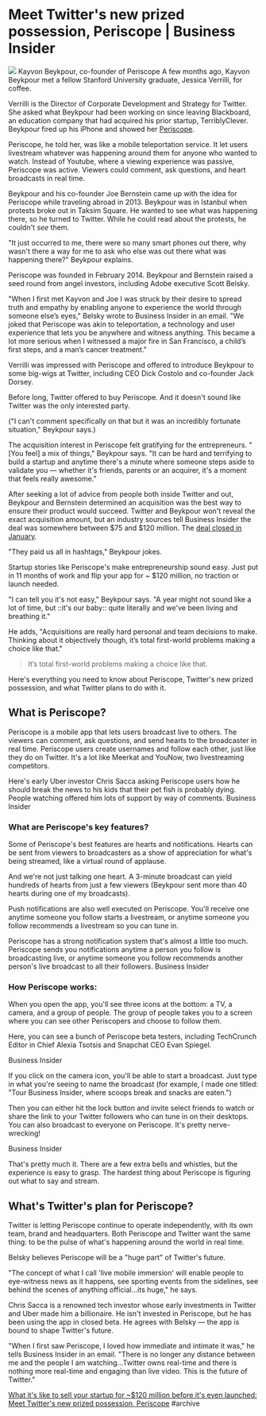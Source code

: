 # Meet Twitter's new prized possession, Periscope | Business Insider
![](Meet%20Twitter's%20new%20prized%20possession,%20Periscope%20%7C%20Business%20Insider/55140d7beab8ea667a7ed7fc.jpeg)
    Kayvon Beykpour, co-founder of Periscope   A few months ago, Kayvon Beykpour met a fellow Stanford University graduate, Jessica Verrilli, for coffee. 

Verrilli is the Director of Corporate Development and Strategy for Twitter. She asked what Beykpour had been working on since leaving Blackboard, an education company that had acquired his prior startup, TerriblyClever. Beykpour fired up his iPhone and showed her [Periscope](https://www.periscope.tv/about).

Periscope, he told her, was like a mobile teleportation service. It let users livestream whatever was happening around them for anyone who wanted to watch. Instead of Youtube, where a viewing experience was passive, Periscope was active. Viewers could comment, ask questions, and heart broadcasts in real time.

Beykpour and his co-founder Joe Bernstein came up with the idea for Periscope while traveling abroad in 2013. Beykpour was in Istanbul when protests broke out in Taksim Square. He wanted to see what was happening there, so he turned to Twitter. While he could read about the protests, he couldn't *see* them.

"It just occurred to me, there were so many smart phones out there, why wasn't there a way for me to ask who else was out there what was happening there?" Beykpour explains.

Periscope was founded in February 2014. Beykpour and Bernstein raised a seed round from angel investors, including Adobe executive Scott Belsky.

"When I first met Kayvon and Joe I was struck by their desire to spread truth and empathy by enabling anyone to experience the world through someone else’s eyes," Belsky wrote to Business Insider in an email. "We joked that Periscope was akin to teleportation, a technology and user experience that lets you be anywhere and witness anything. This became a lot more serious when I witnessed a major fire in San Francisco, a child’s first steps, and a man’s cancer treatment."

Verrilli was impressed with Periscope and offered to introduce Beykpour to some big-wigs at Twitter, including CEO Dick Costolo and co-founder Jack Dorsey.

Before long, Twitter offered to buy Periscope. And it doesn't sound like Twitter was the only interested party.

("I can't comment specifically on that but it was an incredibly fortunate situation," Beykpour says.)

The acquisition interest in Periscope felt gratifying for the entrepreneurs. "[You feel] a mix of things," Beykpour says. "It can be hard and terrifying to build a startup and anytime there's a minute where someone steps aside to validate you — whether it's friends, parents or an acquirer, it's a moment that feels really awesome."

After seeking a lot of advice from people both inside Twitter and out, Beykpour and Bernstein determined an acquisition was the best way to ensure their product would succeed. Twitter and Beykpour won't reveal the exact acquisition amount, but an industry sources tell Business Insider the deal was somewhere between $75 and $120 million. The [deal closed in January](http://www.businessinsider.com/twitter-acquires-periscope-for-a-sizable-amount-2015-3).

"They paid us all in hashtags," Beykpour jokes.

Startup stories like Periscope's make entrepreneurship sound easy. Just put in 11 months of work and flip your app for ~ $120 million, no traction or launch needed.

"I can tell you it's not easy," Beykpour says. "A year might not sound like a lot of time, but ::it's our baby:: quite literally and we've been living and breathing it."

He adds, "Acquisitions are really hard personal and team decisions to make. Thinking about it objectively though, it’s total first-world problems making a choice like that."

> It’s total first-world problems making a choice like that.  

Here's everything you need to know about Periscope, Twitter's new prized possession, and what Twitter plans to do with it.

## **What is Periscope?**

Periscope is a mobile app that lets users broadcast live to others. The viewers can comment, ask questions, and send hearts to the broadcaster in real time. Periscope users create usernames and follow each other, just like they do on Twitter. It's a lot like Meerkat and YouNow, two livestreaming competitors.

Here's early Uber investor Chris Sacca asking Periscope users how he should break the news to his kids that their pet fish is probably dying. People watching offered him lots of support by way of comments.   Business Insider

### **What are Periscope's key features?**

Some of Periscope's best features are hearts and notifications. Hearts can be sent from viewers to broadcasters as a show of appreciation for what's being streamed, like a virtual round of applause.

And we're not just talking one heart. A 3-minute broadcast can yield hundreds of hearts from just a few viewers (Beykpour sent more than 40 hearts during one of my broadcasts).

Push notifications are also well executed on Periscope. You'll receive one anytime someone you follow starts a livestream, or anytime someone you follow recommends a livestream so you can tune in.

Periscope has a strong notification system that's almost a little too much. Periscope sends you notifications anytime a person you follow is broadcasting live, or anytime someone you follow recommends another person's live broadcast to all their followers.   Business Insider    
  

### **How Periscope works:**

When you open the app, you'll see three icons at the bottom: a TV, a camera, and a group of people. The group of people takes you to a screen where you can see other Periscopers and choose to follow them.

Here, you can see a bunch of Periscope beta testers, including TechCrunch Editor in Chief Alexia Tsotsis and Snapchat CEO Evan Spiegel.

Business Insider

If you click on the camera icon, you'll be able to start a broadcast. Just type in what you're seeing to name the broadcast (for example, I made one titled: "Tour Business Insider, where scoops break and snacks are eaten.")

Then you can either hit the lock button and invite select friends to watch or share the link to your Twitter followers who can tune in on their desktops. You can also broadcast to everyone on Periscope. It's pretty nerve-wrecking!

Business Insider

That's pretty much it. There are a few extra bells and whistles, but the experience is easy to grasp. The hardest thing about Periscope is figuring out what to say and stream.

## **What's Twitter's plan for Periscope?**

Twitter is letting Periscope continue to operate independently, with its own team, brand and headquarters. Both Periscope and Twitter want the same thing: to be the pulse of what's happening around the world in real time.

Belsky believes Periscope will be a "huge part" of Twitter's future.

"The concept of what I call 'live mobile immersion' will enable people to eye-witness news as it happens, see sporting events from the sidelines, see behind the scenes of anything official...its huge," he says.

Chris Sacca is a renowned tech investor whose early investments in Twitter and Uber made him a billionaire. He isn't invested in Periscope, but he has been using the app in closed beta. He agrees with Belsky — the app is bound to shape Twitter's future.

"When I first saw Periscope, I loved how immediate and intimate it was," he tells Business Insider in an email. "There is no longer any distance between me and the people I am watching...Twitter owns real-time and there is nothing more real-time and engaging than live video. This is the future of Twitter."

[What it's like to sell your startup for ~$120 million before it's even launched: Meet Twitter's new prized possession, Periscope](https://www.businessinsider.com/what-is-periscope-and-why-twitter-bought-it-2015-3) #archive